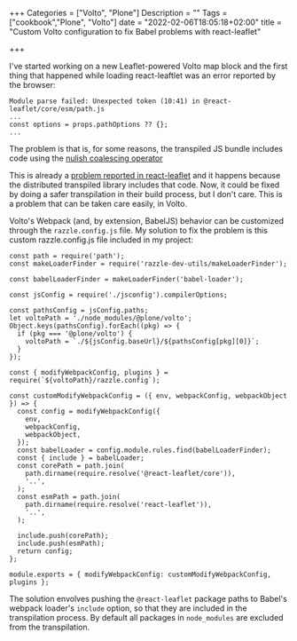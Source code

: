 +++
Categories = ["Volto", "Plone"]
Description = ""
Tags = ["cookbook","Plone", "Volto"]
date = "2022-02-06T18:05:18+02:00"
title = "Custom Volto configuration to fix Babel problems with react-leaflet"

+++

I've started working on a new Leaflet-powered Volto map block and the first
thing that happened while loading react-leaftlet was an error reported by the
browser:

```
Module parse failed: Unexpected token (10:41) in @react-leaflet/core/esm/path.js
...
const options = props.pathOptions ?? {};
...
```

The problem is that is, for some reasons, the transpiled JS bundle includes
code using the [nulish coalescing operator](https://developer.mozilla.org/en-US/docs/Web/JavaScript/Reference/Operators/Nullish_coalescing_operator)

This is already a [problem reported in
react-leaflet](https://github.com/PaulLeCam/react-leaflet/issues/877) and it
happens because the distributed transpiled library includes that code. Now, it
could be fixed by doing a safer transpilation in their build process, but
I don't care. This is a problem that can be taken care easily, in Volto.

Volto's Webpack (and, by extension, BabelJS) behavior can be customized through
the `razzle.config.js` file. My solution to fix the problem is this custom
razzle.config.js file included in my project:

```
const path = require('path');
const makeLoaderFinder = require('razzle-dev-utils/makeLoaderFinder');

const babelLoaderFinder = makeLoaderFinder('babel-loader');

const jsConfig = require('./jsconfig').compilerOptions;

const pathsConfig = jsConfig.paths;
let voltoPath = './node_modules/@plone/volto';
Object.keys(pathsConfig).forEach((pkg) => {
  if (pkg === '@plone/volto') {
    voltoPath = `./${jsConfig.baseUrl}/${pathsConfig[pkg][0]}`;
  }
});

const { modifyWebpackConfig, plugins } = require(`${voltoPath}/razzle.config`);

const customModifyWebpackConfig = ({ env, webpackConfig, webpackObject }) => {
  const config = modifyWebpackConfig({
    env,
    webpackConfig,
    webpackObject,
  });
  const babelLoader = config.module.rules.find(babelLoaderFinder);
  const { include } = babelLoader;
  const corePath = path.join(
    path.dirname(require.resolve('@react-leaflet/core')),
    '..',
  );
  const esmPath = path.join(
    path.dirname(require.resolve('react-leaflet')),
    '..',
  );

  include.push(corePath);
  include.push(esmPath);
  return config;
};

module.exports = { modifyWebpackConfig: customModifyWebpackConfig, plugins };
```

The solution envolves pushing the `@react-leaflet` package paths to Babel's
webpack loader's `include` option, so that they are included in the
transpilation process. By default all packages in `node_modules` are excluded
from the transpilation.
